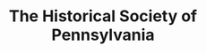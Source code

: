 ---
layout: repo
title: "The Historical Society of Pennsylvania"
id: 14720
permalink: repos/14720/
---